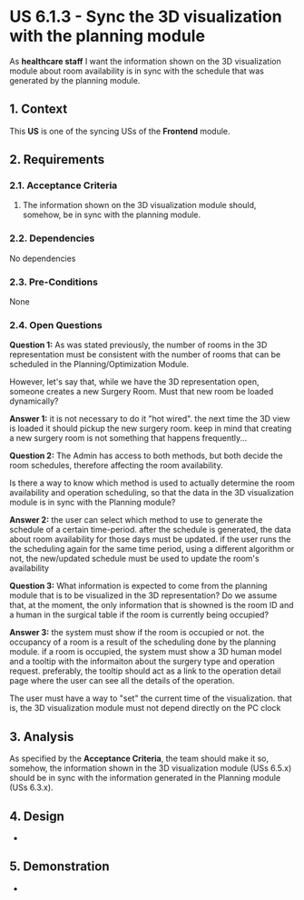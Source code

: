 # US 6.1.3 - Sync the 3D visualization with the planning module

As **healthcare staff** I want the information shown on the 3D visualization module about room availability is in sync with the schedule that was generated by the planning module.

## 1. Context

This **US** is one of the syncing USs of the **Frontend** module.

## 2. Requirements

### 2.1. Acceptance Criteria

1. The information shown on the 3D visualization module should, somehow, be in sync with the planning module.

### 2.2. Dependencies

No dependencies

### 2.3. Pre-Conditions

None

### 2.4. Open Questions

**Question 1:** As was stated previously, the number of rooms in the 3D representation must be consistent with the number of rooms that can be scheduled in the Planning/Optimization Module.

However, let's say that, while we have the 3D representation open, someone creates a new Surgery Room. Must that new room be loaded dynamically?

**Answer 1:** it is not necessary to do it "hot wired".
the next time the 3D view is loaded it should pickup the new surgery room.
keep in mind that creating a new surgery room is not something that happens frequently...

**Question 2:** The Admin has access to both methods, but both decide the room schedules, therefore affecting the room availability.

Is there a way to know which method is used to actually determine the room availability and operation scheduling, so that the data in the 3D visualization module is in sync with the Planning module?

**Answer 2:** the user can select which method to use to generate the schedule of a certain time-period. after the schedule is generated, the data about room availability for those days must be updated.
if the user runs the the scheduling again for the same time period, using a different algorithm or not, the new/updated schedule must be used to update the room's availability

**Question 3:** What information is expected to come from the planning module that is to be visualized in the 3D representation? Do we assume that, at the moment, the only information that is showned is the room ID and a human in the surgical table if the room is currently being occupied?

**Answer 3:** the system must show if the room is occupied or not. the occupancy of a room is a result of the scheduling done by the planning module.
if a room is occupied, the system must show a 3D human model and a tooltip with the informaiton about the surgery type and operation request. preferably, the tooltip should act as a link to the operation detail page where the user can see all the details of the operation.

The user must have a way to "set" the current time of the visualization. that is, the 3D visualization module must not depend directly on the PC clock

## 3. Analysis

As specified by the **Acceptance Criteria**, the team should make it so, somehow, the information shown in the 3D visualization module (USs 6.5.x) should be in sync with the information generated in the Planning module (USs 6.3.x).

## 4. Design

-

## 5. Demonstration

-